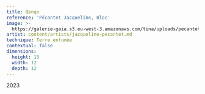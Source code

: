 ```yaml
---
title: Qenqo
reference: 'Pécantet Jacqueline, Bloc'
image: >-
  https://galerie-gaia.s3.eu-west-3.amazonaws.com/tina/uploads/pecantet-jacqueline/galerie-gaia-pecantet-jacqueline-BLOC-13X12jpg.jpg
artist: content/artists/jacqueline-pecantet.md
technique: Terre enfumée
contextual: false
dimensions:
  height: 13
  width: 12
  depth: 12
---
```


2023
